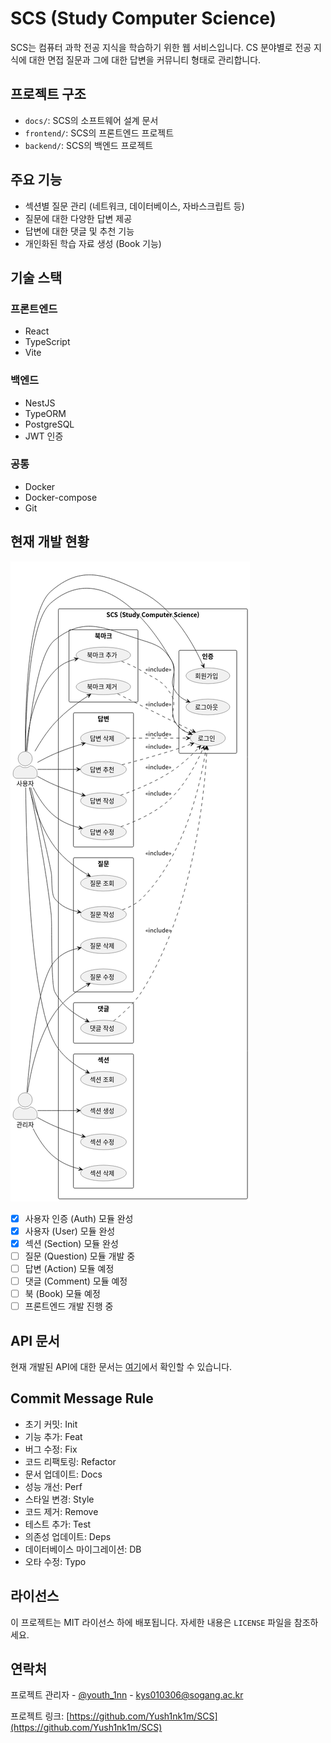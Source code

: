 # SCS (Study Computer Science)

SCS는 컴퓨터 과학 전공 지식을 학습하기 위한 웹 서비스입니다. CS 분야별로 전공 지식에 대한 면접 질문과 그에 대한 답변을 커뮤니티 형태로 관리합니다.

## 프로젝트 구조

- `docs/`: SCS의 소프트웨어 설계 문서
- `frontend/`: SCS의 프론트엔드 프로젝트
- `backend/`: SCS의 백엔드 프로젝트

## 주요 기능

- 섹션별 질문 관리 (네트워크, 데이터베이스, 자바스크립트 등)
- 질문에 대한 다양한 답변 제공
- 답변에 대한 댓글 및 추천 기능
- 개인화된 학습 자료 생성 (Book 기능)

## 기술 스택

### 프론트엔드

- React
- TypeScript
- Vite

### 백엔드

- NestJS
- TypeORM
- PostgreSQL
- JWT 인증

### 공통

- Docker
- Docker-compose
- Git

## 현재 개발 현황

![Current usecase](./Docs//UML/Usecase/usecase.png)

- [x] 사용자 인증 (Auth) 모듈 완성
- [x] 사용자 (User) 모듈 완성
- [x] 섹션 (Section) 모듈 완성
- [ ] 질문 (Question) 모듈 개발 중
- [ ] 답변 (Action) 모듈 예정
- [ ] 댓글 (Comment) 모듈 예정
- [ ] 북 (Book) 모듈 예정
- [ ] 프론트엔드 개발 진행 중

## API 문서

현재 개발된 API에 대한 문서는 [여기](./Docs/API.md)에서 확인할 수 있습니다.

## Commit Message Rule

- 초기 커밋: Init
- 기능 추가: Feat
- 버그 수정: Fix
- 코드 리팩토링: Refactor
- 문서 업데이트: Docs
- 성능 개선: Perf
- 스타일 변경: Style
- 코드 제거: Remove
- 테스트 추가: Test
- 의존성 업데이트: Deps
- 데이터베이스 마이그레이션: DB
- 오타 수정: Typo

## 라이선스

이 프로젝트는 MIT 라이선스 하에 배포됩니다. 자세한 내용은 `LICENSE` 파일을 참조하세요.

## 연락처

프로젝트 관리자 - [@youth_1nn](https://www.instagram.com/youth_1nn/) - kys010306@sogang.ac.kr

프로젝트 링크: [https://github.com/Yush1nk1m/SCS](https://github.com/Yush1nk1m/SCS)
